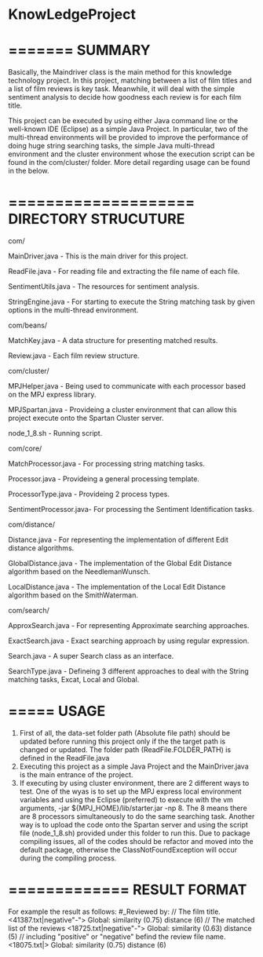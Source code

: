 # KnowLedgeProject

=======
SUMMARY
=======
Basically, the Maindriver class is the main method for this knowledge technology project. In this project, matching between a list of film titles and a list of film reviews is key task. Meanwhile, it will deal with the simple sentiment analysis to decide how goodness each review is for each film title.

This project can be executed by using either Java command line or the well-known IDE (Eclipse) as a simple Java Project. In particular, two of the multi-thread environments will be provided to improve the performance of doing huge string searching tasks, the simple Java multi-thread environment and the cluster environment whose the execution script can be found in the com/cluster/ folder. More detail regarding usage can be found in the below.

====================
DIRECTORY STRUCUTURE
====================
com/

MainDriver.java        - This is the main driver for this project.

ReadFile.java          - For reading file and extracting the file name of each file.

SentimentUtils.java    - The resources for sentiment analysis.

StringEngine.java      - For starting to execute the String matching task by given options in the multi-thread environment.


com/beans/

MatchKey.java          - A data structure for presenting matched results.

Review.java            - Each film review structure.


com/cluster/

MPJHelper.java         - Being used to communicate with each processor based on the MPJ express library.

MPJSpartan.java        - Provideing a cluster environment that can allow this project execute onto the Spartan Cluster server.

node_1_8.sh            - Running script.

com/core/

MatchProcessor.java    - For processing string matching tasks.

Processor.java         - Provideing a general processing template.

ProcessorType.java     - Provideing 2 process types.

SentimentProcessor.java- For processing the Sentiment Identification tasks.


com/distance/

Distance.java          - For representing the implementation of different Edit distance algorithms.

GlobalDistance.java    - The implementation of the Global Edit Distance algorithm based on the NeedlemanWunsch.

LocalDistance.java     - The implementation of the Local Edit Distance algorithm based on the SmithWaterman.


com/search/

ApproxSearch.java      - For representing Approximate searching approaches.

ExactSearch.java       - Exact searching approach by using regular expression.

Search.java            - A super Search class as an interface.

SearchType.java        - Defineing 3 different approaches to deal with the String matching tasks, Excat, Local and Global.


=====
USAGE
=====

1. First of all, the data-set folder path (Absolute file path) should be updated before running this project only if the the target path is changed or updated. The folder path (ReadFile.FOLDER_PATH) is defined in the ReadFile.java 
2. Executing this project as a simple Java Project and the MainDriver.java is the main entrance of the project.
3. If executing by using cluster environment, there are 2 different ways to test. One of the wyas is to set up the MPJ express local environment variables and using the Eclipse (preferred) to execute with the vm arguments, -jar ${MPJ_HOME}/lib/starter.jar -np 8. The 8 means there are 8 processors simultaneously to do the same searching task. Another way is to upload the code onto the Spartan server and using the script file (node_1_8.sh) provided under this folder to run this. Due to package compiling issues, all of the codes should be refactor and moved into the default package, otherwise the ClassNotFoundException will occur during the compiling process.


=============
RESULT FORMAT
=============
For example the result as follows:
#<My Giant>_Reviewed by: // The film title.
<41387.txt|negative"-"> Global: similarity (0.75) distance (6) // The matched list of the reviews 
<18725.txt|negative"-"> Global: similarity (0.63) distance (5) // including "positive" or "negative" befind the review file name.
<18075.txt|> Global: similarity (0.75) distance (6)








